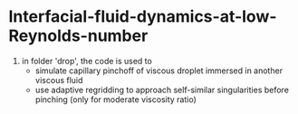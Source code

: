 # Interfacial-fluid-dynamics-at-low-Reynolds-number
1. in folder 'drop', the code is used to 
    * simulate capillary pinchoff of viscous droplet immersed in another viscous fluid
    * use adaptive regridding to approach self-similar singularities before pinching (only for moderate viscosity ratio)
